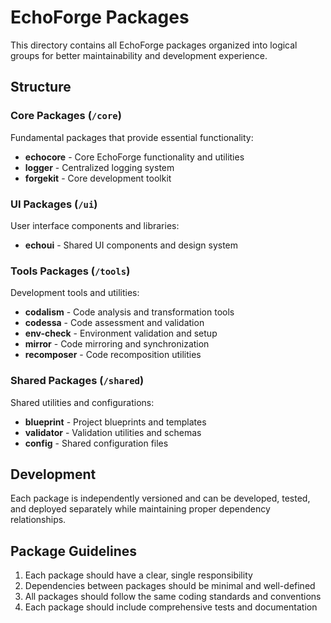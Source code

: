 # EchoForge Packages

This directory contains all EchoForge packages organized into logical groups for better maintainability and development experience.

## Structure

### Core Packages (`/core`)
Fundamental packages that provide essential functionality:
- **echocore** - Core EchoForge functionality and utilities
- **logger** - Centralized logging system
- **forgekit** - Core development toolkit

### UI Packages (`/ui`)
User interface components and libraries:
- **echoui** - Shared UI components and design system

### Tools Packages (`/tools`)
Development tools and utilities:
- **codalism** - Code analysis and transformation tools
- **codessa** - Code assessment and validation
- **env-check** - Environment validation and setup
- **mirror** - Code mirroring and synchronization
- **recomposer** - Code recomposition utilities

### Shared Packages (`/shared`)
Shared utilities and configurations:
- **blueprint** - Project blueprints and templates
- **validator** - Validation utilities and schemas
- **config** - Shared configuration files

## Development

Each package is independently versioned and can be developed, tested, and deployed separately while maintaining proper dependency relationships.

## Package Guidelines

1. Each package should have a clear, single responsibility
2. Dependencies between packages should be minimal and well-defined
3. All packages should follow the same coding standards and conventions
4. Each package should include comprehensive tests and documentation